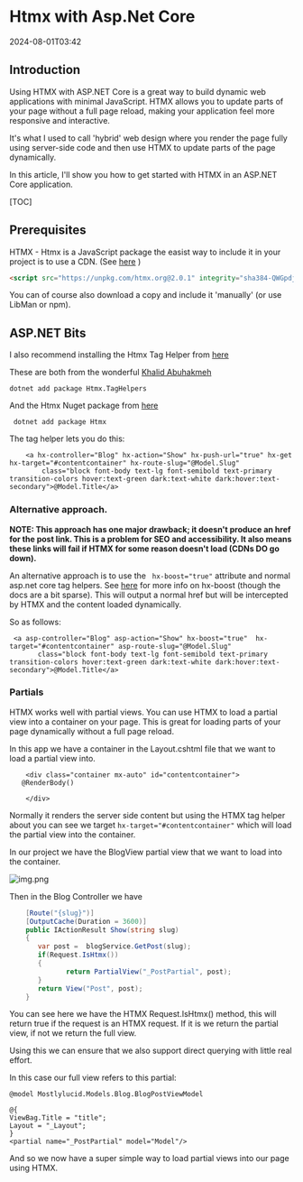 ﻿# Htmx with Asp.Net Core

<datetime class="hidden">2024-08-01T03:42</datetime>

<!--category-- ASP.NET, HTMX -->

## Introduction

Using HTMX with ASP.NET Core is a great way to build dynamic web applications with minimal JavaScript. HTMX allows you to update parts of your page without a full page reload, making your application feel more responsive and interactive.

It's what I used to call 'hybrid' web design where you render the page fully using server-side code and then use HTMX to update parts of the page dynamically.

In this article, I'll show you how to get started with HTMX in an ASP.NET Core application.


[TOC]

## Prerequisites

HTMX - Htmx is a JavaScript package the easist way to include it in your project is to use a CDN. (See [here](https://htmx.org/docs/#installing) )

```html
<script src="https://unpkg.com/htmx.org@2.0.1" integrity="sha384-QWGpdj554B4ETpJJC9z+ZHJcA/i59TyjxEPXiiUgN2WmTyV5OEZWCD6gQhgkdpB/" crossorigin="anonymous"></script>
```

You can of course also download a copy and include it 'manually' (or use LibMan or npm).


## ASP.NET Bits

I also recommend installing the Htmx Tag Helper from [here](https://github.com/khalidabuhakmeh/Htmx.Net)


These are both from the wonderful [Khalid Abuhakmeh
](https://mastodon.social/@khalidabuhakmeh@mastodon.social)

``` shell 
dotnet add package Htmx.TagHelpers
```

And the Htmx Nuget package from [here](https://www.nuget.org/packages/Htmx/)


``` shell
 dotnet add package Htmx
 ```

The tag helper lets you do this:

``` razor
    <a hx-controller="Blog" hx-action="Show" hx-push-url="true" hx-get hx-target="#contentcontainer" hx-route-slug="@Model.Slug"
        class="block font-body text-lg font-semibold text-primary transition-colors hover:text-green dark:text-white dark:hover:text-secondary">@Model.Title</a>
```
### Alternative approach.

**NOTE: This approach has one major drawback; it doesn't produce an href for the post link. This is a problem for SEO and accessibility. It also means these links will fail if HTMX for some reason doesn't load (CDNs DO go down).**

An alternative approach is to use the ``` hx-boost="true"``` attribute and normal asp.net core tag helpers. See  [here](https://htmx.org/docs/#hx-boost) for more info on hx-boost (though the docs are a bit sparse). 
This will output a normal href but will be intercepted by HTMX and the content loaded dynamically.

So as follows:

```razor
 <a asp-controller="Blog" asp-action="Show" hx-boost="true"  hx-target="#contentcontainer" asp-route-slug="@Model.Slug"
       class="block font-body text-lg font-semibold text-primary transition-colors hover:text-green dark:text-white dark:hover:text-secondary">@Model.Title</a>
```





### Partials

HTMX works well with partial views. You can use HTMX to load a partial view into a container on your page. This is great for loading parts of your page dynamically without a full page reload.

In this app we have a container in the Layout.cshtml file that we want to load a partial view into.

```razor
    <div class="container mx-auto" id="contentcontainer">
   @RenderBody()

    </div>
```
Normally it renders the server side content but using the HTMX tag helper about you can see we target ``` hx-target="#contentcontainer" ``` which will load the partial view into the container.

In our project we have the BlogView partial view that we want to load into the container.

![img.png](project.png)

Then in the Blog Controller we have 

```csharp
    [Route("{slug}")]
    [OutputCache(Duration = 3600)]
    public IActionResult Show(string slug)
    {
       var post =  blogService.GetPost(slug);
       if(Request.IsHtmx())
       {
              return PartialView("_PostPartial", post);
       }
       return View("Post", post);
    }
```

You can see here we have the HTMX Request.IsHtmx() method, this will return true if the request is an HTMX request. If it is we return the partial view, if not we return the full view.

Using this we can ensure that we also support direct querying with little real effort.

In this case our full view refers to this partial:
    
```razor
@model Mostlylucid.Models.Blog.BlogPostViewModel

@{
ViewBag.Title = "title";
Layout = "_Layout";
}
<partial name="_PostPartial" model="Model"/>
```

And so we now have a super simple way to load partial views into our page using HTMX.